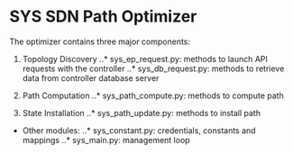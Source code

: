 SYS SDN Path Optimizer
==

The optimizer contains three major components:

1. Topology Discovery
..* sys_ep_request.py: methods to launch API requests with the controller
..* sys_db_request.py: methods to retrieve data from controller database server

2. Path Computation
..* sys_path_compute.py: methods to compute path

3. State Installation
..* sys_path_update.py: methods to install path

+ Other modules:
..* sys_constant.py: credentials, constants and mappings
..* sys_main.py: management loop 

